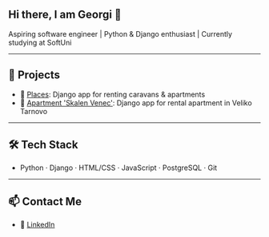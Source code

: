 ## Hi there, I am Georgi 👋

Aspiring software engineer | Python & Django enthusiast | Currently studying at SoftUni

---

## 🚀 Projects
- 🔗 [Places](https://github.com/georgievG3/places): Django app for renting caravans & apartments
- 🔗 [Apartment 'Skalen Venec'](https://github.com/georgievG3/apartment_skalen_venec): Django app for rental apartment in Veliko Tarnovo

---

## 🛠️ Tech Stack
- Python · Django · HTML/CSS · JavaScript · PostgreSQL · Git

---

## 📫 Contact Me
- 💼 [LinkedIn](https://www.linkedin.com/in/georgi-georgiev-6392b2359/)



<!--
**georgievG3/georgievG3** is a ✨ _special_ ✨ repository because its `README.md` (this file) appears on your GitHub profile.

Here are some ideas to get you started:

- 🔭 I’m currently working on ...
- 🌱 I’m currently learning ...
- 👯 I’m looking to collaborate on ...
- 🤔 I’m looking for help with ...
- 💬 Ask me about ...
- 📫 How to reach me: ...
- 😄 Pronouns: ...
- ⚡ Fun fact: ...
-->
